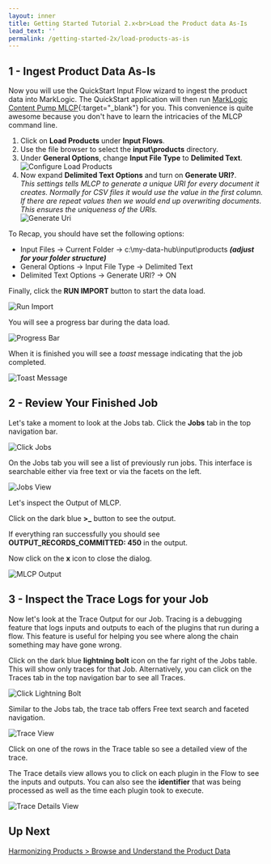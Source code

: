 ```yaml
---
layout: inner
title: Getting Started Tutorial 2.x<br>Load the Product data As-Is
lead_text: ''
permalink: /getting-started-2x/load-products-as-is
---
```


## 1 - Ingest Product Data As-Is

Now you will use the QuickStart Input Flow wizard to ingest the product data into MarkLogic. The QuickStart application will then run [MarkLogic Content Pump MLCP](https://docs.marklogic.com/guide/mlcp){:target="_blank"} for you. This convenience is quite awesome because you don't have to learn the intricacies of the MLCP command line.

1. <i class="fa fa-hand-pointer-o"></i> Click on **Load Products** under **Input Flows**.
2. Use the file browser to select the **input\products** directory.
3. Under **General Options**, change **Input File Type** to **Delimited Text**.
![Configure Load Products]({{site.baseurl}}/images/2x/configure-load-products-1.png)
4. Now expand **Delimited Text Options** and turn on **Generate URI?**.  
_This settings tells MLCP to generate a unique URI for every document it creates. Normally for CSV files it would use the value in the first column. If there are repeat values then we would end up overwriting documents. This ensures the uniqueness of the URIs._  
![Generate Uri]({{site.baseurl}}/images/2x/generate-uri-option.png)

To Recap, you should have set the following options:

- Input Files -> Current Folder -> c:\my-data-hub\input\products _**(adjust for your folder structure)**_
- General Options -> Input File Type -> Delimited Text
- Delimited Text Options -> Generate URI? -> ON

Finally, <i class="fa fa-hand-pointer-o"></i> click the **RUN IMPORT** button to start the data load.

![Run Import]({{site.baseurl}}/images/2x/load-products-run.png)

You will see a progress bar during the data load.

![Progress Bar]({{site.baseurl}}/images/2x/progress-bar.png)

When it is finished you will see a _toast_ message indicating that the job completed.

![Toast Message]({{site.baseurl}}/images/2x/toast-message.png)

## 2 - Review Your Finished Job

Let's take a moment to look at the Jobs tab. <i class="fa fa-hand-pointer-o"></i> Click the **Jobs** tab in the top navigation bar.

![Click Jobs]({{site.baseurl}}/images/2x/click-jobs-1.png)

On the Jobs tab you will see a list of previously run jobs. This interface is searchable either via free text or via the facets on the left.

![Jobs View]({{site.baseurl}}/images/2x/jobs-view.png)

Let's inspect the Output of MLCP.

<i class="fa fa-hand-pointer-o"></i> Click on the dark blue **&gt;_** button to see the output.

If everything ran successfully you should see **OUTPUT_RECORDS_COMMITTED: 450** in the output.

<i class="fa fa-hand-pointer-o"></i> Now click on the **x** icon to close the dialog.

![MLCP Output]({{site.baseurl}}/images/2x/mlcp-output.png)

## 3 - Inspect the Trace Logs for your Job

Now let's look at the Trace Output for our Job. Tracing is a debugging feature that logs inputs and outputs to each of the plugins that run during a flow. This feature is useful for helping you see where along the chain something may have gone wrong.

<i class="fa fa-hand-pointer-o"></i> Click on the dark blue **lightning bolt** icon on the far right of the Jobs table. This will show only traces for that Job. Alternatively, you can click on the Traces tab in the top navigation bar to see all Traces.

![Click Lightning Bolt]({{site.baseurl}}/images/2x/click-lightning-bolt.png)

Similar to the Jobs tab, the trace tab offers Free text search and faceted navigation.

![Trace View]({{site.baseurl}}/images/2x/trace-view.png)

<i class="fa fa-hand-pointer-o"></i> Click on one of the rows in the Trace table so see a detailed view of the trace.

The Trace details view allows you to click on each plugin in the Flow to see the inputs and outputs. You can also see the **identifier** that was being processed as well as the time each plugin took to execute.

![Trace Details View]({{site.baseurl}}/images/2x/trace-details.png)

## Up Next

[Harmonizing Products > Browse and Understand the Product Data](/marklogic-data-hub/getting-started-2x/browse-understand-product-data)
